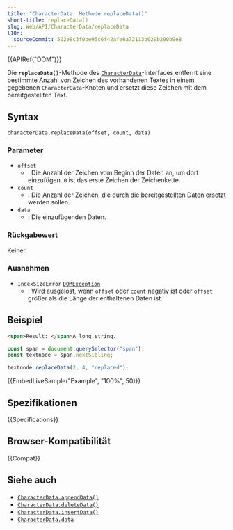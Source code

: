```yaml
---
title: "CharacterData: Methode replaceData()"
short-title: replaceData()
slug: Web/API/CharacterData/replaceData
l10n:
  sourceCommit: 502e8c3f0be95c6f42afe6a72113b029b290b9e8
---
```


{{APIRef("DOM")}}

Die **`replaceData()`**-Methode des [`CharacterData`](/de/docs/Web/API/CharacterData)-Interfaces entfernt eine bestimmte Anzahl von Zeichen des vorhandenen Textes in einem gegebenen `CharacterData`-Knoten und ersetzt diese Zeichen mit dem bereitgestellten Text.

## Syntax

```js-nolint
characterData.replaceData(offset, count, data)
```

### Parameter

- `offset`
  - : Die Anzahl der Zeichen vom Beginn der Daten an, um dort einzufügen.
    `0` ist das erste Zeichen der Zeichenkette.
- `count`
  - : Die Anzahl der Zeichen, die durch die bereitgestellten Daten ersetzt werden sollen.
- `data`
  - : Die einzufügenden Daten.

### Rückgabewert

Keiner.

### Ausnahmen

- `IndexSizeError` [`DOMException`](/de/docs/Web/API/DOMException)
  - : Wird ausgelöst, wenn `offset` oder `count` negativ ist oder `offset` größer als die Länge der enthaltenen Daten ist.

## Beispiel

```html
<span>Result: </span>A long string.
```

```js
const span = document.querySelector("span");
const textnode = span.nextSibling;

textnode.replaceData(2, 4, "replaced");
```

{{EmbedLiveSample("Example", "100%", 50)}}

## Spezifikationen

{{Specifications}}

## Browser-Kompatibilität

{{Compat}}

## Siehe auch

- [`CharacterData.appendData()`](/de/docs/Web/API/CharacterData/appendData)
- [`CharacterData.deleteData()`](/de/docs/Web/API/CharacterData/deleteData)
- [`CharacterData.insertData()`](/de/docs/Web/API/CharacterData/insertData)
- [`CharacterData.data`](/de/docs/Web/API/CharacterData/data)
